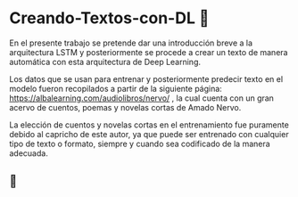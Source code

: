# Creando-Textos-con-DL :robot:


En el presente trabajo se pretende dar una introducción breve a la arquitectura LSTM y posteriormente se procede a crear un texto de manera automática con esta arquitectura de Deep Learning. 

Los datos que se usan para entrenar y posteriormente predecir texto en el modelo fueron recopilados a partir de la siguiente página: https://albalearning.com/audiolibros/nervo/ , la cual cuenta con un gran acervo de cuentos, poemas y novelas cortas de Amado Nervo. 

La elección de cuentos y novelas cortas en el entrenamiento fue puramente debido al capricho de este autor, ya que puede ser entrenado con cualquier tipo de texto o formato, siempre y cuando sea codificado de la manera adecuada.

## :crystal_ball:
